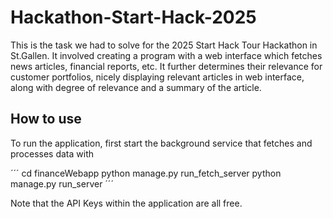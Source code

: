 # Hackathon-Start-Hack-2025

This is the task we had to solve for the 2025 Start Hack Tour Hackathon in St.Gallen.
It involved creating a program with a web interface which fetches news articles, financial reports, etc.
It further determines their relevance for customer portfolios, nicely displaying relevant articles in web interface,
along with degree of relevance and a summary of the article.


## How to use
To run the application, first start the background service that fetches and processes data with 

´´´
  cd financeWebapp
  python manage.py run_fetch_server
  python manage.py run_server
´´´

Note that the API Keys within the application are all free.

